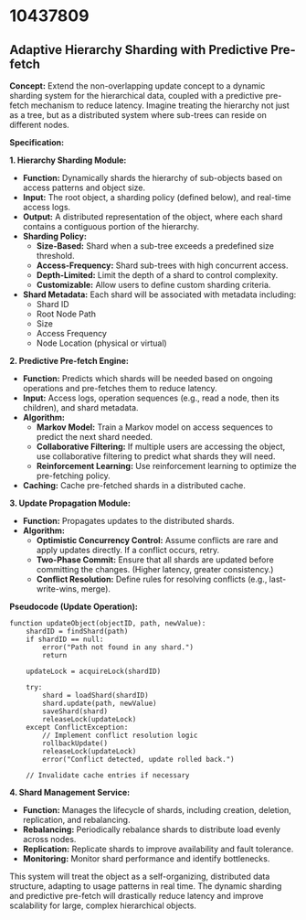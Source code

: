 # 10437809

## Adaptive Hierarchy Sharding with Predictive Pre-fetch

**Concept:** Extend the non-overlapping update concept to a dynamic sharding system for the hierarchical data, coupled with a predictive pre-fetch mechanism to reduce latency. Imagine treating the hierarchy not just as a tree, but as a distributed system where sub-trees can reside on different nodes.

**Specification:**

**1. Hierarchy Sharding Module:**

*   **Function:**  Dynamically shards the hierarchy of sub-objects based on access patterns and object size.
*   **Input:** The root object, a sharding policy (defined below), and real-time access logs.
*   **Output:** A distributed representation of the object, where each shard contains a contiguous portion of the hierarchy.
*   **Sharding Policy:**
    *   **Size-Based:**  Shard when a sub-tree exceeds a predefined size threshold.
    *   **Access-Frequency:** Shard sub-trees with high concurrent access.
    *   **Depth-Limited:** Limit the depth of a shard to control complexity.
    *   **Customizable:** Allow users to define custom sharding criteria.
*   **Shard Metadata:** Each shard will be associated with metadata including:
    *   Shard ID
    *   Root Node Path
    *   Size
    *   Access Frequency
    *   Node Location (physical or virtual)

**2. Predictive Pre-fetch Engine:**

*   **Function:** Predicts which shards will be needed based on ongoing operations and pre-fetches them to reduce latency.
*   **Input:** Access logs, operation sequences (e.g., read a node, then its children), and shard metadata.
*   **Algorithm:**
    *   **Markov Model:** Train a Markov model on access sequences to predict the next shard needed.
    *   **Collaborative Filtering:**  If multiple users are accessing the object, use collaborative filtering to predict what shards they will need.
    *   **Reinforcement Learning:** Use reinforcement learning to optimize the pre-fetching policy.
*   **Caching:**  Cache pre-fetched shards in a distributed cache.

**3. Update Propagation Module:**

*   **Function:** Propagates updates to the distributed shards.
*   **Algorithm:**
    *   **Optimistic Concurrency Control:**  Assume conflicts are rare and apply updates directly. If a conflict occurs, retry.
    *   **Two-Phase Commit:**  Ensure that all shards are updated before committing the changes. (Higher latency, greater consistency.)
    *   **Conflict Resolution:** Define rules for resolving conflicts (e.g., last-write-wins, merge).

**Pseudocode (Update Operation):**

```
function updateObject(objectID, path, newValue):
    shardID = findShard(path)
    if shardID == null:
        error("Path not found in any shard.")
        return

    updateLock = acquireLock(shardID)

    try:
        shard = loadShard(shardID)
        shard.update(path, newValue)
        saveShard(shard)
        releaseLock(updateLock)
    except ConflictException:
        // Implement conflict resolution logic
        rollbackUpdate()
        releaseLock(updateLock)
        error("Conflict detected, update rolled back.")

    // Invalidate cache entries if necessary
```

**4. Shard Management Service:**

*   **Function:** Manages the lifecycle of shards, including creation, deletion, replication, and rebalancing.
*   **Rebalancing:** Periodically rebalance shards to distribute load evenly across nodes.
*   **Replication:** Replicate shards to improve availability and fault tolerance.
*   **Monitoring:** Monitor shard performance and identify bottlenecks.



This system will treat the object as a self-organizing, distributed data structure, adapting to usage patterns in real time. The dynamic sharding and predictive pre-fetch will drastically reduce latency and improve scalability for large, complex hierarchical objects.